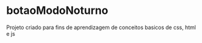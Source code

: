 # botaoModoNoturno
 Projeto criado para fins de aprendizagem de conceitos basicos de css, html e js
